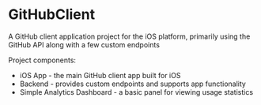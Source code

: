 # GitHubClient

A GitHub client application project for the iOS platform, primarily using the GitHub API along with a few custom endpoints

Project components:

- iOS App - the main GitHub client app built for iOS
- Backend - provides custom endpoints and supports app functionality
- Simple Analytics Dashboard - a basic panel for viewing usage statistics
